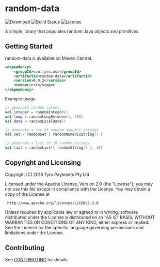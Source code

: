 # random-data

[![Download](https://maven-badges.herokuapp.com/maven-central/com.tyro.oss/random-data/badge.svg)](https://maven-badges.herokuapp.com/maven-central/com.tyro.oss/random-data)
[![Build Status](https://travis-ci.org/tyro/random-data.svg?branch=master)](https://travis-ci.org/tyro/random-data)
[![License](https://img.shields.io/badge/License-Apache%202.0-blue.svg)](http://www.apache.org/licenses/LICENSE-2.0)

A simple library that populates random Java objects and primitives.

## Getting Started

random-data is available on Maven Central.
```xml
<dependency>
    <groupId>com.tyro.oss</groupId>
    <artifactId>random-data</artifactId>
    <version>0.0.2</version>
    <scope>test</scope>
</dependency>
```

Example usage.
```kotlin
// generate random values
val integer = randomInteger()
val long = randomLongBetween(1, 100)
val date = randomLocalDate()

// generate a set of random numeric strings
val set = randomSet { randomNumericString() }

// generate a list of 10 random strings
val list = randomList({ randomString() }, 10)
```

## Copyright and Licensing

Copyright (C) 2018 Tyro Payments Pty Ltd

Licensed under the Apache License, Version 2.0 (the "License");
you may not use this file except in compliance with the License.
You may obtain a copy of the License at

     http://www.apache.org/licenses/LICENSE-2.0

Unless required by applicable law or agreed to in writing, software
distributed under the License is distributed on an "AS IS" BASIS,
WITHOUT WARRANTIES OR CONDITIONS OF ANY KIND, either express or implied.
See the License for the specific language governing permissions and
limitations under the License.

## Contributing

See [CONTRIBUTING](CONTRIBUTING.md) for details.
